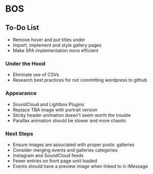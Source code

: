 # BOS

## To-Do List
+ Remove hover and put titles under
+ Import, implement and style gallery pages
+ Make SPA implementation more efficient

### Under the Hood
+ Eliminate use of CSVs
+ Research best practices for not committing wordpress to github

### Appearance
+ SoundCloud and Lightbox Plugins
+ Replace TBA image with portrait version
+ Sticky header animation doesn't seem worth the trouble
+ Parallax animation should be slower and more chaotic

### Next Steps
+ Ensure images are associated with proper posts: galleries
+ Consider merging events and galleries categories
+ Instagram and SoundCloud feeds
+ Fewer entries on front page until loaded
+ Events should have a preview image when linked to in iMessage